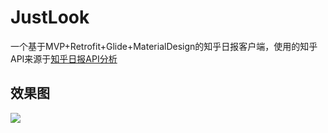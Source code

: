 # JustLook

一个基于MVP+Retrofit+Glide+MaterialDesign的知乎日报客户端，使用的知乎API来源于[知乎日报API分析](https://github.com/izzyleung/ZhihuDailyPurify/wiki/%E7%9F%A5%E4%B9%8E%E6%97%A5%E6%8A%A5-API-%E5%88%86%E6%9E%90)
## 效果图
![](http://img.blog.csdn.net/20170213193638021?watermark/2/text/aHR0cDovL2Jsb2cuY3Nkbi5uZXQvZ3Vhc3o=/font/5a6L5L2T/fontsize/400/fill/I0JBQkFCMA==/dissolve/70/gravity/SouthEast)
